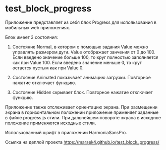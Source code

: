 # test_block_progress

Приложение представляет из себя блок Progress для использования в мобильных web приложениях.

Блок имеет 3 состояния:

1. Состояние Normal, в котором с помощью задания Value можно управлять размером дуги. Value отображает занчения от 0 до 100.
   Если введено значение больше 100, то круг полностью заполняется как при Value 100.
   Если введено значение меньше 0, то круг остается пустым как при Value 0.

2. Состояние Animated показывает анимацию загрузки. Повторное нажатие отключает функцию.

3. Состояние Hidden скрывает блок. Повторное нажатие отключает функцию.

Приложение также отслеживает ориентацию экрана. При размещении экрана в горизонтальном положении приложение применяет заданные в файле progress.js стили. При дальнейшем повороте экрана в исходное положение применяются исходные стили.

Использованный шрифт в приложении HarmoniaSansPro.

Ссылка на деплой проекта https://marsek4.github.io/test_block_progress/
